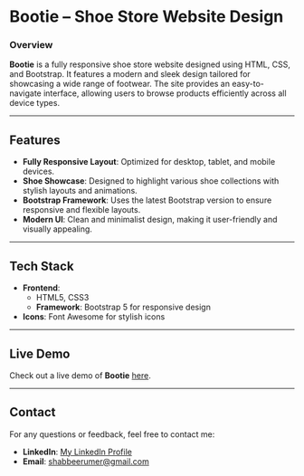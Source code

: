 
# **Bootie – Shoe Store Website Design**

### **Overview**
**Bootie** is a fully responsive shoe store website designed using HTML, CSS, and Bootstrap. It features a modern and sleek design tailored for showcasing a wide range of footwear. The site provides an easy-to-navigate interface, allowing users to browse products efficiently across all device types.

---

## **Features**
- **Fully Responsive Layout**: Optimized for desktop, tablet, and mobile devices.
- **Shoe Showcase**: Designed to highlight various shoe collections with stylish layouts and animations.
- **Bootstrap Framework**: Uses the latest Bootstrap version to ensure responsive and flexible layouts.
- **Modern UI**: Clean and minimalist design, making it user-friendly and visually appealing.

---

## **Tech Stack**
- **Frontend**: 
  - HTML5, CSS3
  - **Framework**: Bootstrap 5 for responsive design
- **Icons**: Font Awesome for stylish icons

---

## **Live Demo**

Check out a live demo of **Bootie** [here](https://github.com/user-attachments/assets/94ed0928-646d-460f-9aaf-3d32de816e97).

---

## **Contact**
For any questions or feedback, feel free to contact me:
- **LinkedIn**: [My LinkedIn Profile](https://linkedin.com/in/umer-shabbeer)
- **Email**: shabbeerumer@gmail.com

